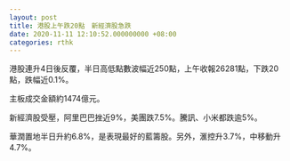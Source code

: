 ```yaml
---
layout: post
title: 港股上午跌20點　新經濟股急跌
date: 2020-11-11 12:10:52.000000000 +08:00
categories: rthk
---
```


港股連升4日後反覆，半日高低點數波幅近250點，上午收報26281點，下跌20點，跌幅近0.1%。

主板成交金額約1474億元。

新經濟股受壓，阿里巴巴挫近9%，美團跌7.5%。騰訊、小米都跌逾5%。

華潤置地半日升約6.8%，是表現最好的藍籌股。另外，滙控升3.7%，中移動升4.7%。
